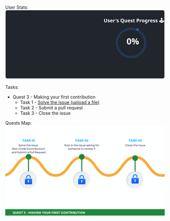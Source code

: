 
  User Stats:<br>
  ![User Draft Stats](/userCards/draft.svg?)

  Tasks:
  - Quest 3 - Making your first contribution
    - Task 1 - [Solve the issue (upload a file)](https://github.com/caiton1/OSS-Doorway/issues/70)
    - Task 2 - Submit a pull request
    - Task 3 - Close the issue

Quests Map:
![Quest Map](/map/Q3.png)